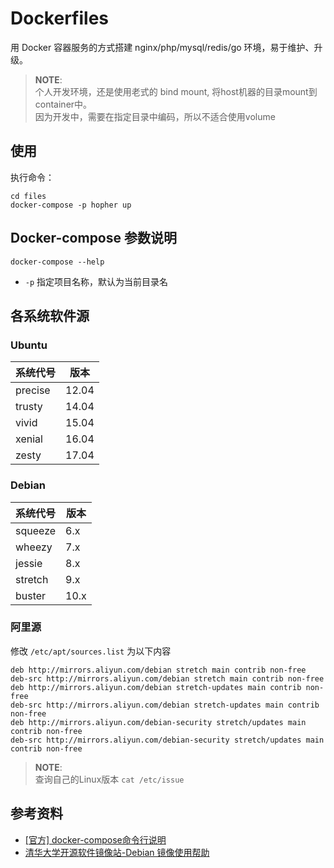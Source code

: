 # Dockerfiles

用 Docker 容器服务的方式搭建 nginx/php/mysql/redis/go 环境，易于维护、升级。

> **NOTE**:  
> 个人开发环境，还是使用老式的 bind mount, 将host机器的目录mount到container中。  
> 因为开发中，需要在指定目录中编码，所以不适合使用volume

## 使用

执行命令：
```
cd files
docker-compose -p hopher up
```


## Docker-compose 参数说明

```
docker-compose --help
```

- `-p` 指定项目名称，默认为当前目录名


## 各系统软件源

### Ubuntu

| 系统代号 | 版本  |
| -------- | ----- |
| precise  | 12.04 |
| trusty   | 14.04 |
| vivid    | 15.04 |
| xenial   | 16.04 |
| zesty    | 17.04 |

### Debian

| 系统代号 | 版本 |
| -------- | ---- |
| squeeze  | 6.x  |
| wheezy   | 7.x  |
| jessie   | 8.x  |
| stretch  | 9.x  |
| buster   | 10.x |


### 阿里源

修改 `/etc/apt/sources.list` 为以下内容

```
deb http://mirrors.aliyun.com/debian stretch main contrib non-free
deb-src http://mirrors.aliyun.com/debian stretch main contrib non-free
deb http://mirrors.aliyun.com/debian stretch-updates main contrib non-free
deb-src http://mirrors.aliyun.com/debian stretch-updates main contrib non-free
deb http://mirrors.aliyun.com/debian-security stretch/updates main contrib non-free
deb-src http://mirrors.aliyun.com/debian-security stretch/updates main contrib non-free
```

> **NOTE**:  
> 查询自己的Linux版本 `cat /etc/issue`


##  参考资料
- [[官方] docker-compose命令行说明](https://docs.docker.com/compose/reference/overview/)
- [清华大学开源软件镜像站-Debian 镜像使用帮助](https://mirrors.tuna.tsinghua.edu.cn/help/debian/)